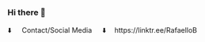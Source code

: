 ### Hi there 👋

⬇️ ㅤ Contact/Social Media ㅤ ⬇️
 ㅤhttps://linktr.ee/RafaelloB

<!--
**RafaelloB/RafaelloB** is a ✨ _special_ ✨ repository because its `README.md` (this file) appears on your GitHub profile.

Here are some ideas to get you started:

- 🔭 I’m currently working on ...
- 🌱 I’m currently learning ...
- 👯 I’m looking to collaborate on ...
- 🤔 I’m looking for help with ...
- 💬 Ask me about ...
- 📫 How to reach me: ...
- 😄 Pronouns: ...
- ⚡ Fun fact: ...
-->
